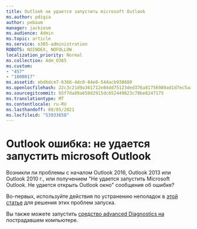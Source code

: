 ```yaml
---
title: Outlook не удается запустить microsoft Outlook
ms.author: pdigia
author: pebaum
manager: jackiesm
ms.audience: Admin
ms.topic: article
ms.service: o365-administration
ROBOTS: NOINDEX, NOFOLLOW
localization_priority: Normal
ms.collection: Adm_O365
ms.custom:
- "457"
- "1800017"
ms.assetid: ebdbdce7-6366-4dc0-84e0-54dacb938680
ms.openlocfilehash: 22c3c21d9a361712e84dd75123ded376a81756989ad1d7ec5aa573e0046c04b8
ms.sourcegitcommit: b5f7da89a650d2915dc652449623c78be6247175
ms.translationtype: MT
ms.contentlocale: ru-RU
ms.lasthandoff: 08/05/2021
ms.locfileid: "53933658"
---
```

# <a name="outlook-error-cannot-start-microsoft-outlook"></a>Outlook ошибка: не удается запустить microsoft Outlook

Возникли ли проблемы с началом Outlook 2016, Outlook 2013 или Outlook 2010 г., или получением "Не удается запустить Microsoft Outlook. Не удается открыть Outlook окно" сообщения об ошибке?
  
Во-первых, используйте действия по устранению неполадок в [этой статье](https://support.office.com/article/I-can-t-start-Microsoft-Outlook-2016-2013-or-2010-or-receive-the-error-Cannot-start-Microsoft-Office-Outlook-Cannot-open-the-Outlook-Window-d1f69da6-b333-4650-97bf-4d77bd7abb85) для решения этих проблем запуска. 
  
Вы также можете запустить [средство advanced Diagnostics на](https://aka.ms/SaRA-OutlookAdvDiagnostics) пострадавшем компьютере.